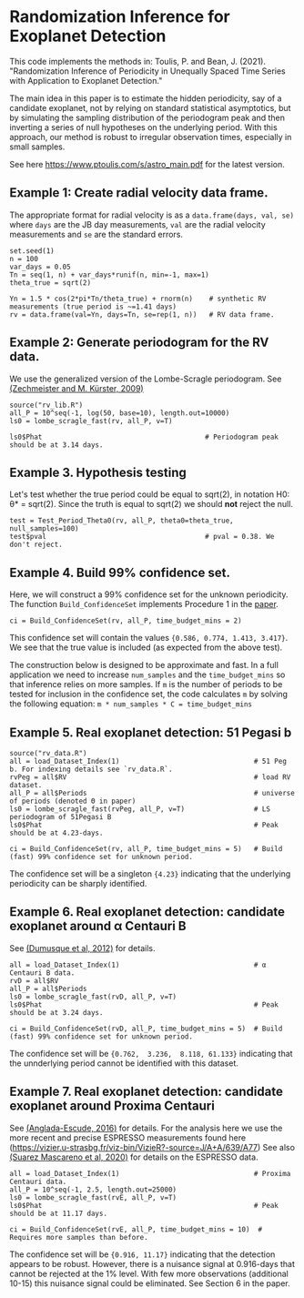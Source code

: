 # Randomization Inference for Exoplanet Detection

This code implements the methods in: 
Toulis, P. and Bean, J. (2021). "Randomization Inference of Periodicity in Unequally Spaced Time Series with Application to Exoplanet Detection."

The main idea in this paper is to estimate the hidden periodicity, say of a candidate exoplanet, not by relying on standard statistical asymptotics, but by simulating the sampling distribution of the periodogram peak and then inverting a series of null hypotheses on the underlying period. 
With this approach, our method is robust to irregular observation times, especially in small samples.

See here https://www.ptoulis.com/s/astro_main.pdf for the latest version.

## Example 1: Create radial velocity data frame.

The appropriate format for radial velocity is as a `data.frame(days, val, se)` where `days` are the JB day measurements, `val` are the radial velocity measurements and `se` are the standard errors.

    set.seed(1)
    n = 100
    var_days = 0.05
    Tn = seq(1, n) + var_days*runif(n, min=-1, max=1)
    theta_true = sqrt(2) 

    Yn = 1.5 * cos(2*pi*Tn/theta_true) + rnorm(n)    # synthetic RV measurements (true period is ~=1.41 days)
    rv = data.frame(val=Yn, days=Tn, se=rep(1, n))   # RV data frame.

## Example 2: Generate periodogram for the RV data.

We use the generalized version of the Lombe-Scragle periodogram. See [(Zechmeister and M. Kürster, 2009)](https://www.aanda.org/articles/aa/pdf/2009/11/aa11296-08.pdf)

    source("rv_lib.R")
    all_P = 10^seq(-1, log(50, base=10), length.out=10000)
    ls0 = lombe_scragle_fast(rv, all_P, v=T)
    
    ls0$Phat                                        # Periodogram peak should be at 3.14 days.

## Example 3. Hypothesis testing

Let's test whether the true period could be equal to sqrt(2), in notation H0: θ* = sqrt(2). Since the truth is equal to sqrt(2) we should **not** reject the null.

    test = Test_Period_Theta0(rv, all_P, theta0=theta_true, null_samples=100)
    test$pval                                       # pval = 0.38. We don't reject.
    
## Example 4. Build 99% confidence set.

Here, we will construct a 99% confidence set for the unknown periodicity. The function `Build_ConfidenceSet` implements Procedure 1 in the [paper]( https://www.ptoulis.com/s/astro_main.pdf). 

    ci = Build_ConfidenceSet(rv, all_P, time_budget_mins = 2)

This confidence set will contain the values `{0.586, 0.774, 1.413, 3.417}`. We see that the true value is included (as expected from the above test).

The construction below is designed to be approximate and fast. In a full application we need to increase `num_samples` and the `time_budget_mins` so that inference relies on more samples. If `m` is the number of periods to be tested for inclusion in the confidence set, the code calculates `m` by solving the following equation:
`m * num_samples * C = time_budget_mins`

## Example 5. Real exoplanet detection: 51 Pegasi b

    source("rv_data.R")
    all = load_Dataset_Index(1)                                 # 51 Peg b. For indexing details see `rv_data.R`.
    rvPeg = all$RV                                              # load RV dataset.
    all_P = all$Periods                                         # universe of periods (denoted Θ in paper)
    ls0 = lombe_scragle_fast(rvPeg, all_P, v=T)                 # LS periodogram of 51Pegasi B
    ls0$Phat                                                    # Peak should be at 4.23-days.
    
    ci = Build_ConfidenceSet(rv, all_P, time_budget_mins = 5)   # Build (fast) 99% confidence set for unknown period.

The confidence set will be a singleton `{4.23}` indicating that the underlying periodicity can be sharply identified.

## Example 6. Real exoplanet detection: candidate exoplanet around α Centauri B

See [(Dumusque et al, 2012)](https://www.nature.com/articles/nature11572) for details.

    all = load_Dataset_Index(1)                                 # α Centauri B data.
    rvD = all$RV                                              
    all_P = all$Periods                                        
    ls0 = lombe_scragle_fast(rvD, all_P, v=T)                 
    ls0$Phat                                                    # Peak should be at 3.24 days.
    
    ci = Build_ConfidenceSet(rvD, all_P, time_budget_mins = 5)  # Build (fast) 99% confidence set for unknown period.

The confidence set will be `{0.762,  3.236,  8.118, 61.133}` indicating that the unnderlying period cannot be identified with this dataset.

## Example 7. Real exoplanet detection: candidate exoplanet around Proxima Centauri

See [(Anglada-Escude, 2016)](https://www.nature.com/articles/nature19106) for details.
For the analysis here we use the more recent and precise ESPRESSO measurements found here (https://vizier.u-strasbg.fr/viz-bin/VizieR?-source=J/A+A/639/A77)
See also [(Suarez Mascareno et al, 2020)](https://arxiv.org/abs/2005.12114) for details on the ESPRESSO data.

    all = load_Dataset_Index(1)                                 # Proxima Centauri data.
    all_P = 10^seq(-1, 2.5, length.out=25000)               
    ls0 = lombe_scragle_fast(rvE, all_P, v=T)                 
    ls0$Phat                                                    # Peak should be at 11.17 days.
    
    ci = Build_ConfidenceSet(rvE, all_P, time_budget_mins = 10)  # Requires more samples than before.

The confidence set will be `{0.916, 11.17}` indicating that the detection appears to be robust. However, there is a nuisance signal at 0.916-days that cannot be rejected at the 1% level. With few more observations (additional 10-15) this nuisance signal could be eliminated. See Section 6 in the paper.

